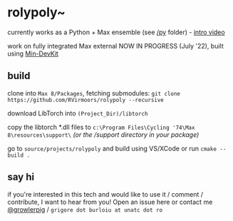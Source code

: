 # rolypoly~

currently works as a Python + Max ensemble (see [/py](/py) folder) - [intro video](https://youtu.be/UHBIzfc5DCI)

work on fully integrated Max external NOW IN PROGRESS (July '22), built using [Min-DevKit](https://github.com/Cycling74/min-devkit)

## build

clone into `Max 8/Packages`, fetching submodules: `git clone https://github.com/RVirmoors/rolypoly --recursive`

download LibTorch into `(Project_Dir)/libtorch`

copy the libtorch *.dll files to `c:\Program Files\Cycling '74\Max 8\resources\support\` *(or the /support directory in your package)*

go to `source/projects/rolypoly` and build using VS/XCode or run `cmake --build .`

## say hi

if you're interested in this tech and would like to use it / comment / contribute, I want to hear from you! Open an issue here or contact me [@growlerpig](https://twitter.com/growlerpig/) / `grigore dot burloiu at unatc dot ro`
